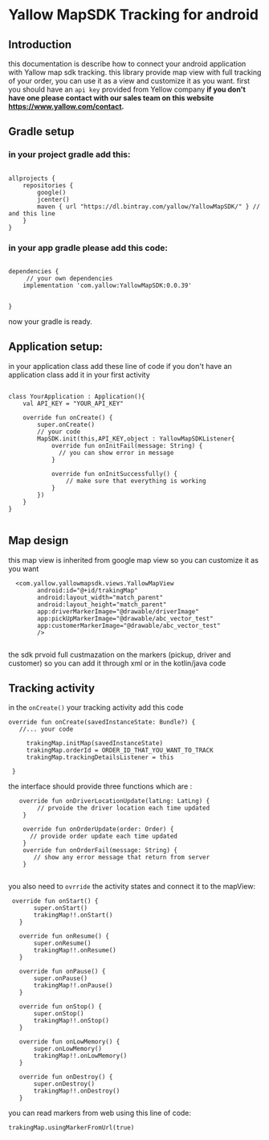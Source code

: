 # Yallow MapSDK Tracking for android

## Introduction 
this documentation is describe how to connect your android application with Yallow map sdk tracking. this library provide map view with full tracking of your order, you can use it as a view and customize it as you want. 
first you should have an `api key` provided from Yellow company **if you don't have one please contact with our sales team on this website https://www.yallow.com/contact.**


## Gradle setup
### in your  project gradle add this:
```

allprojects {
    repositories {
        google()
        jcenter()
        maven { url "https://dl.bintray.com/yallow/YallowMapSDK/" } // and this line
    }
}
```

### in your app gradle please add this code: 

```

dependencies {  
     // your own dependencies
    implementation 'com.yallow:YallowMapSDK:0.0.39'

   
}
```
now your gradle is ready.

## Application setup:
in your application class add these line of code if you don't have an application class add it in your first activity 

```

class YourApplication : Application(){
    val API_KEY = "YOUR_API_KEY"

    override fun onCreate() {
        super.onCreate()
        // your code
        MapSDK.init(this,API_KEY,object : YallowMapSDKListener{
            override fun onInitFail(message: String) {
              // you can show error in message
            }

            override fun onInitSuccessfully() {
                // make sure that everything is working
            }
        })
    }
}


```

## Map design
this map view is inherited from google map view so you can customize it as you want 
```
  <com.yallow.yallowmapsdk.views.YallowMapView
        android:id="@+id/trakingMap"
        android:layout_width="match_parent"
        android:layout_height="match_parent"
        app:driverMarkerImage="@drawable/driverImage"
        app:pickUpMarkerImage="@drawable/abc_vector_test"
        app:customerMarkerImage="@drawable/abc_vector_test"
        />
        
   ```
   
 the sdk prvoid full custmazation on the markers (pickup, driver and customer) so you can add it through xml or in the kotlin/java code
 
 
 
 ## Tracking activity
 in the `onCreate()`  your tracking activity add this code
   ```
override fun onCreate(savedInstanceState: Bundle?) {
      //... your code

        trakingMap.initMap(savedInstanceState)
        trakingMap.orderId = ORDER_ID_THAT_YOU_WANT_TO_TRACK
        trakingMap.trackingDetailsListener = this

    }
  
  ```

the interface should provide three functions which are : 
```
   override fun onDriverLocationUpdate(latLng: LatLng) {
        // prvoide the driver location each time updated
    }
    
    override fun onOrderUpdate(order: Order) {
      // provide order update each time updated 
    }
    override fun onOrderFail(message: String) {
       // show any error message that return from server       
    }
    
 ```
      
 you also need to `ovrride` the activity states and connect it to the mapView:
 ```
  override fun onStart() {
        super.onStart()
        trakingMap!!.onStart()
    }

    override fun onResume() {
        super.onResume()
        trakingMap!!.onResume()
    }

    override fun onPause() {
        super.onPause()
        trakingMap!!.onPause()
    }

    override fun onStop() {
        super.onStop()
        trakingMap!!.onStop()
    }

    override fun onLowMemory() {
        super.onLowMemory()
        trakingMap!!.onLowMemory()
    }

    override fun onDestroy() {
        super.onDestroy()
        trakingMap!!.onDestroy()
    }
```
you can read markers from web using this line of code:
```
trakingMap.usingMarkerFromUrl(true)

```

